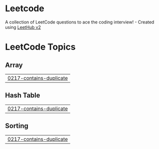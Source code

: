 # Leetcode
A collection of LeetCode questions to ace the coding interview! - Created using [LeetHub v2](https://github.com/arunbhardwaj/LeetHub-2.0)

<!---LeetCode Topics Start-->
# LeetCode Topics
## Array
|  |
| ------- |
| [0217-contains-duplicate](https://github.com/Harsh-it510/Leetcode/tree/master/0217-contains-duplicate) |
## Hash Table
|  |
| ------- |
| [0217-contains-duplicate](https://github.com/Harsh-it510/Leetcode/tree/master/0217-contains-duplicate) |
## Sorting
|  |
| ------- |
| [0217-contains-duplicate](https://github.com/Harsh-it510/Leetcode/tree/master/0217-contains-duplicate) |
<!---LeetCode Topics End-->